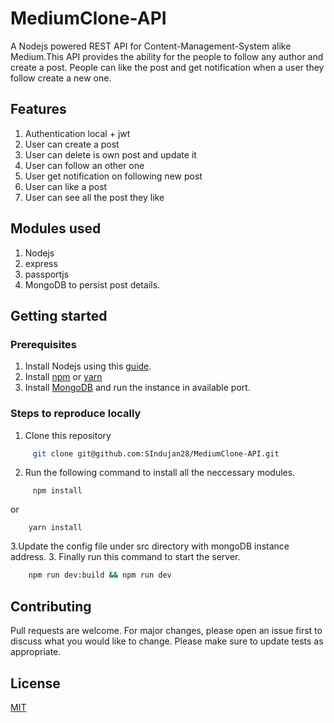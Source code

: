 # MediumClone-API
A Nodejs powered REST API for Content-Management-System alike Medium.This API provides the ability for the people to follow any author and create a post. People can like the post and get notification when a user they follow create a new one.

## Features
1. Authentication local + jwt
2. User can create a post
3. User can delete is own post and update it
4. User can follow an other one
5. User get notification on following new post
6. User can like a post
7. User can see all the post they like

## Modules used
1. Nodejs
2. express
3. passportjs
4. MongoDB to persist post details.

## Getting started

 ### Prerequisites
1. Install Nodejs using this [guide](https://nodejs.org/en/download/).
2. Install [npm](https://www.npmjs.com/get-npm) or [yarn](https://classic.yarnpkg.com/en/docs/install/#debian-stable)
3. Install [MongoDB](https://docs.mongodb.com/manual/installation/) and run the instance in available port.
 ### Steps to reproduce locally
  1. Clone this repository
```bash
     git clone git@github.com:SIndujan28/MediumClone-API.git
```
  2. Run the following command to install all the neccessary modules.
```
     npm install
```
  or
```
    yarn install
```
  3.Update the config file under src directory with mongoDB instance address.
  3. Finally run this command to start the server.
```bash
    npm run dev:build && npm run dev
```
## Contributing

Pull requests are welcome. For major changes, please open an issue first to discuss what you would like to change.
Please make sure to update tests as appropriate.

## License

[MIT](https://choosealicense.com/licenses/mit/)
